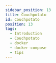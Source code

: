 ```yaml
---
sidebar_position: 13
title: Couchpotato
id: Couchpotato
position: 13
tags:
  - Introduction
  - Couchpotato
  - docker
  - docker-compose
  - tips
---
```

